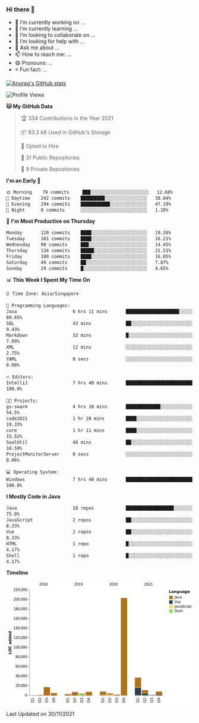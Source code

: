 ### Hi there 👋

- 🔭 I’m currently working on ...
- 🌱 I’m currently learning ...
- 👯 I’m looking to collaborate on ...
- 🤔 I’m looking for help with ...
- 💬 Ask me about ...
- 📫 How to reach me: ...
- 😄 Pronouns: ...
- ⚡ Fun fact: ...

[![Anurag's GitHub stats](https://github-readme-stats.vercel.app/api?username=xiumu2017&show_icons=true&theme=radical)](https://github.com/anuraghazra/github-readme-stats)

<!--
**xiumu2017/xiumu2017** is a ✨ _special_ ✨ repository because its `README.md` (this file) appears on your GitHub profile.

Here are some ideas to get you started:

- 🔭 I’m currently working on ...
- 🌱 I’m currently learning ...
- 👯 I’m looking to collaborate on ...
- 🤔 I’m looking for help with ...
- 💬 Ask me about ...
- 📫 How to reach me: ...
- 😄 Pronouns: ...
- ⚡ Fun fact: ...
-->

<!--START_SECTION:waka-->
![Profile Views](http://img.shields.io/badge/Profile%20Views-19-blue)

**🐱 My GitHub Data** 

> 🏆 334 Contributions in the Year 2021
 > 
> 📦 83.3 kB Used in GitHub's Storage 
 > 
> 💼 Opted to Hire
 > 
> 📜 31 Public Repositories 
 > 
> 🔑 9 Private Repositories  
 > 
**I'm an Early 🐤** 

```text
🌞 Morning    79 commits     ███░░░░░░░░░░░░░░░░░░░░░░   12.68% 
🌆 Daytime    242 commits    █████████░░░░░░░░░░░░░░░░   38.84% 
🌃 Evening    294 commits    ███████████░░░░░░░░░░░░░░   47.19% 
🌙 Night      8 commits      ░░░░░░░░░░░░░░░░░░░░░░░░░   1.28%

```
📅 **I'm Most Productive on Thursday** 

```text
Monday       120 commits    ████░░░░░░░░░░░░░░░░░░░░░   19.26% 
Tuesday      101 commits    ████░░░░░░░░░░░░░░░░░░░░░   16.21% 
Wednesday    90 commits     ███░░░░░░░░░░░░░░░░░░░░░░   14.45% 
Thursday     134 commits    █████░░░░░░░░░░░░░░░░░░░░   21.51% 
Friday       100 commits    ████░░░░░░░░░░░░░░░░░░░░░   16.05% 
Saturday     49 commits     ██░░░░░░░░░░░░░░░░░░░░░░░   7.87% 
Sunday       29 commits     █░░░░░░░░░░░░░░░░░░░░░░░░   4.65%

```


📊 **This Week I Spent My Time On** 

```text
⌚︎ Time Zone: Asia/Singapore

💬 Programming Languages: 
Java                     6 hrs 11 mins       ████████████████████░░░░░   80.65% 
SQL                      43 mins             ██░░░░░░░░░░░░░░░░░░░░░░░   9.43% 
Markdown                 32 mins             █░░░░░░░░░░░░░░░░░░░░░░░░   7.09% 
XML                      12 mins             ░░░░░░░░░░░░░░░░░░░░░░░░░   2.75% 
YAML                     0 secs              ░░░░░░░░░░░░░░░░░░░░░░░░░   0.08%

🔥 Editors: 
IntelliJ                 7 hrs 40 mins       █████████████████████████   100.0%

🐱‍💻 Projects: 
gs-swarm                 4 hrs 10 mins       █████████████░░░░░░░░░░░░   54.5% 
code2021                 1 hr 28 mins        ████░░░░░░░░░░░░░░░░░░░░░   19.33% 
core                     1 hr 11 mins        ████░░░░░░░░░░░░░░░░░░░░░   15.52% 
SealUtil                 48 mins             ██░░░░░░░░░░░░░░░░░░░░░░░   10.59% 
ProjectMonitorServer     0 secs              ░░░░░░░░░░░░░░░░░░░░░░░░░   0.06%

💻 Operating System: 
Windows                  7 hrs 40 mins       █████████████████████████   100.0%

```

**I Mostly Code in Java** 

```text
Java                     18 repos            ██████████████████░░░░░░░   75.0% 
JavaScript               2 repos             ██░░░░░░░░░░░░░░░░░░░░░░░   8.33% 
Vue                      2 repos             ██░░░░░░░░░░░░░░░░░░░░░░░   8.33% 
HTML                     1 repo              █░░░░░░░░░░░░░░░░░░░░░░░░   4.17% 
Shell                    1 repo              █░░░░░░░░░░░░░░░░░░░░░░░░   4.17%

```


**Timeline**

![Chart not found](https://raw.githubusercontent.com/xiumu2017/xiumu2017/main/charts/bar_graph.png) 


 Last Updated on 30/11/2021
<!--END_SECTION:waka-->
